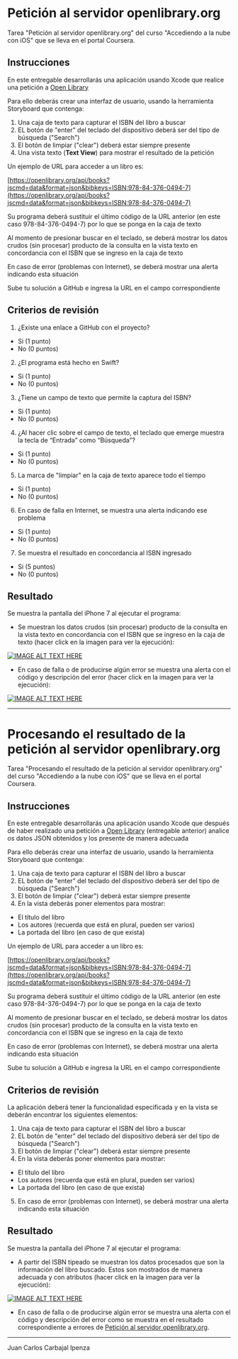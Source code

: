 # Petición al servidor openlibrary.org
Tarea "Petición al servidor openlibrary.org" del curso "Accediendo a la nube con iOS" que se lleva en el portal Coursera.
## Instrucciones
En este entregable desarrollarás una aplicación usando Xcode que realice una petición a [Open Library](https://openlibrary.org/)

Para ello deberás crear una interfaz de usuario, usando la herramienta Storyboard que contenga:

1. Una caja de texto para capturar el ISBN del libro a buscar
2. EL botón de "enter" del teclado del dispositivo deberá ser del tipo de búsqueda ("Search")
3. El botón de limpiar ("clear") deberá estar siempre presente
4. Una vista texto (**Text View**) para mostrar el resultado de la petición

Un ejemplo de URL para acceder a un libro es:

[https://openlibrary.org/api/books?jscmd=data&format=json&bibkeys=ISBN:978-84-376-0494-7](https://openlibrary.org/api/books?jscmd=data&format=json&bibkeys=ISBN:978-84-376-0494-7)

Su programa deberá sustituir el último código de la URL anterior (en este caso 978-84-376-0494-7) por lo que se ponga en la caja de texto

Al momento de presionar buscar en el teclado, se deberá mostrar los datos crudos (sin procesar) producto de la consulta en la vista texto en concordancia con el ISBN que se ingreso en la caja de texto

En caso de error (problemas con Internet), se deberá mostrar una alerta indicando esta situación

Sube tu solución a GitHub e ingresa la URL en el campo correspondiente

## Criterios de revisión
1. ¿Existe una enlace a GitHub con el proyecto?
  - Si (1 punto)
  - No (0 puntos)
2. ¿El programa está hecho en Swift?
  - Si (1 punto)
  - No (0 puntos)
3. ¿Tiene un campo de texto que permite la captura del ISBN?
  - Si (1 punto)
  - No (0 puntos)
4. ¿Al hacer clic sobre el campo de texto, el teclado que emerge muestra la tecla de “Entrada” como “Búsqueda”?
  - Si (1 punto)
  - No (0 puntos)
5. La marca de "limpiar" en la caja de texto aparece todo el tiempo
  - Si (1 punto)
  - No (0 puntos)
6. En caso de falla en Internet, se muestra una alerta indicando ese problema
  - Si (1 punto)
  - No (0 puntos)
7. Se muestra el resultado en concordancia al ISBN ingresado
  - Si (5 puntos)
  - No (0 puntos)

## Resultado
Se muestra la pantalla del iPhone 7 al ejecutar el programa:
* Se muestran los datos crudos (sin procesar) producto de la consulta en la vista texto en concordancia con el ISBN que se ingreso en la caja de texto (hacer click en la imagen para ver la ejecución):

[![IMAGE ALT TEXT HERE](https://img.youtube.com/vi/UdrlkI1vGWY/0.jpg)](https://www.youtube.com/watch?v=UdrlkI1vGWY "Petición al servidor openlibrary.org: resultados (1 de 2)")

* <a name="resultado_error"></a> En caso de falla o de producirse algún error se muestra una alerta con el código y descripción del error (hacer click en la imagen para ver la ejecución):

[![IMAGE ALT TEXT HERE](https://img.youtube.com/vi/ub2PnS8yTXQ/0.jpg)](https://www.youtube.com/watch?v=ub2PnS8yTXQ "Petición al servidor openlibrary.org: errores (2 de 2)")

***

# Procesando el resultado de la petición al servidor openlibrary.org
Tarea "Procesando el resultado de la petición al servidor openlibrary.org" del curso "Accediendo a la nube con iOS" que se lleva en el portal Coursera.
## Instrucciones
En este entregable desarrollarás una aplicación usando Xcode que después de haber realizado una petición a [Open Library](https://openlibrary.org/) (entregable anterior) analice os datos JSON obtenidos y los presente de manera adecuada

Para ello deberás crear una interfaz de usuario, usando la herramienta Storyboard que contenga:

1. Una caja de texto para capturar el ISBN del libro a buscar
2. EL botón de "enter" del teclado del dispositivo deberá ser del tipo de búsqueda ("Search")
3. El botón de limpiar ("clear") deberá estar siempre presente
4. En la vista deberás poner elementos para mostrar:
  - El título del libro
  - Los autores (recuerda que está en plural, pueden ser varios)
  - La portada del libro (en caso de que exista)

Un ejemplo de URL para acceder a un libro es:

[https://openlibrary.org/api/books?jscmd=data&format=json&bibkeys=ISBN:978-84-376-0494-7](https://openlibrary.org/api/books?jscmd=data&format=json&bibkeys=ISBN:978-84-376-0494-7)

Su programa deberá sustituir el último código de la URL anterior (en este caso 978-84-376-0494-7) por lo que se ponga en la caja de texto

Al momento de presionar buscar en el teclado, se deberá mostrar los datos crudos (sin procesar) producto de la consulta en la vista texto en concordancia con el ISBN que se ingreso en la caja de texto

En caso de error (problemas con Internet), se deberá mostrar una alerta indicando esta situación

Sube tu solución a GitHub e ingresa la URL en el campo correspondiente

## Criterios de revisión
La aplicación deberá tener la funcionalidad especificada y en la vista se deberán encontrar los siguientes elementos:

1. Una caja de texto para capturar el ISBN del libro a buscar
2. EL botón de "enter" del teclado del dispositivo deberá ser del tipo de búsqueda ("Search")
3. El botón de limpiar ("clear") deberá estar siempre presente
4. En la vista deberás poner elementos para mostrar:
  - El título del libro
  - Los autores (recuerda que está en plural, pueden ser varios)
  - La portada del libro (en caso de que exista)
5. En caso de error (problemas con Internet), se deberá mostrar una alerta indicando esta situación

## Resultado
Se muestra la pantalla del iPhone 7 al ejecutar el programa:
* A partir del ISBN tipeado se muestran los datos procesados que son la información del libro buscado. Estos son mostrados de manera adecuada y con atributos (hacer click en la imagen para ver la ejecución):

[![IMAGE ALT TEXT HERE](https://img.youtube.com/vi/_iUln0nhRGo/0.jpg)](https://www.youtube.com/watch?v=_iUln0nhRGo "Procesando el resultado de la petición al servidor openlibrary.org")

* En caso de falla o de producirse algún error se muestra una alerta con el código y descripción del error como se muestra en el resultado correspondiente a errores de [Petición al servidor openlibrary.org](#resultado_error).

***
Juan Carlos Carbajal Ipenza
